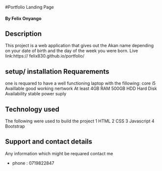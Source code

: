#Portfolio Landing Page

#### By Felix Onyango
## Description
This project is a web application that gives out the Akan name depending on your date of birth and the day of the week you were born.
Live link:https:// felix830.github.io/portfolio/
## setup/ installation Requarements
 one is requared to have a well functioning laptop with the fillowing:
  core i5
  Availlable good working nertwork
  At least 4GB RAM
  500GB HDD Hard Disk 
  Availability stable power suply


## Technology used
The following were used to build the project
1 HTML
2 CSS
3 Javascript
4 Bootstrap

## Support and contact details
Any information which might be requared contact me 
+ phone : 0719822847

